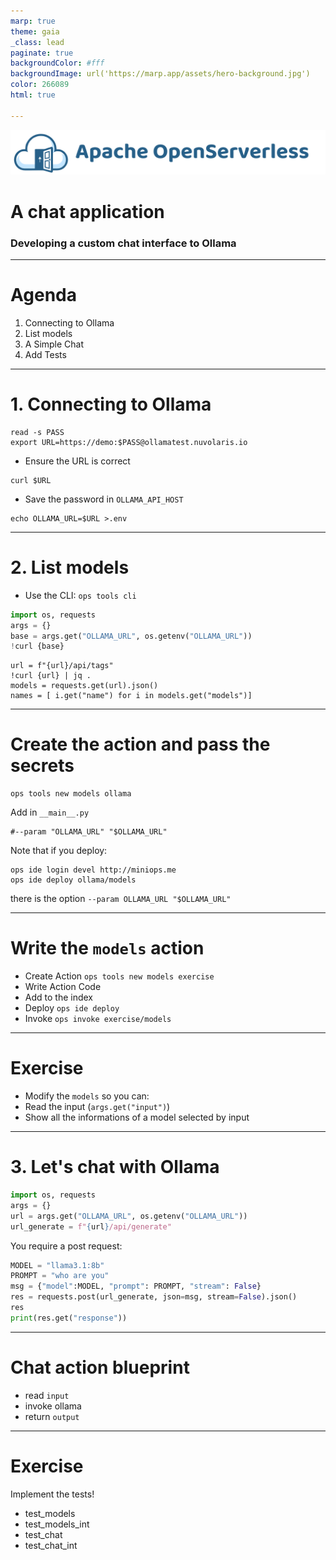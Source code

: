 ```yaml
---
marp: true
theme: gaia
_class: lead
paginate: true
backgroundColor: #fff
backgroundImage: url('https://marp.app/assets/hero-background.jpg')
color: 266089
html: true

---
```


![width:800px ](https://raw.githubusercontent.com/apache/openserverless/refs/heads/main/assets/logos/png/os-logo-full-horizontal-transparent.png)

# A chat application

### Developing a custom chat interface to Ollama

---
# Agenda

1. Connecting to Ollama
2. List models
3. A Simple Chat
4. Add Tests

---
# 1. Connecting to Ollama

```
read -s PASS
export URL=https://demo:$PASS@ollamatest.nuvolaris.io
````

- Ensure the URL is correct

```
curl $URL
````

- Save the password in `OLLAMA_API_HOST`
```
echo OLLAMA_URL=$URL >.env
```

--- 

# 2. List models

- Use the CLI: `ops tools cli`
```python
import os, requests
args = {}
base = args.get("OLLAMA_URL", os.getenv("OLLAMA_URL"))
!curl {base}
```

```
url = f"{url}/api/tags"
!curl {url} | jq .
models = requests.get(url).json()
names = [ i.get("name") for i in models.get("models")]
```

---

# Create the action and pass the secrets

```
ops tools new models ollama
```

Add in `__main__.py`

```shell
#--param "OLLAMA_URL" "$OLLAMA_URL"
```

Note that if you deploy:

```
ops ide login devel http://miniops.me
ops ide deploy ollama/models
```

there is the option `--param OLLAMA_URL "$OLLAMA_URL"`

---

# Write the `models` action

- Create Action
`ops tools new models exercise`
- Write Action Code
- Add to the index
- Deploy `ops ide deploy`
- Invoke `ops invoke exercise/models`

---

# Exercise

- Modify the `models` so you can:
- Read the input (`args.get("input")`)
- Show all the informations of a model selected by input

--- 
# 3. Let's chat with Ollama

```python
import os, requests
args = {}
url = args.get("OLLAMA_URL", os.getenv("OLLAMA_URL"))
url_generate = f"{url}/api/generate"
```

You require a post request: 

```python
MODEL = "llama3.1:8b"
PROMPT = "who are you"
msg = {"model":MODEL, "prompt": PROMPT, "stream": False}
res = requests.post(url_generate, json=msg, stream=False).json()
res
print(res.get("response"))
```

---

# Chat action blueprint

- read `input`
- invoke ollama
- return `output`

---

# Exercise

Implement the tests!

- test_models
- test_models_int
- test_chat
- test_chat_int
